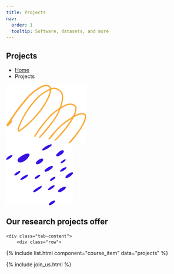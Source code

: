 ```yaml
---
title: Projects
nav:
  order: 1
  tooltip: Software, datasets, and more
---
```


<section class="page_banner decoration_wrap">
  <div class="container">
    <h1 class="page_heading">Projects</h1>
    <ul class="breadcrumb_nav unordered_list_center">
      <li><a href="index.html">Home</a></li>
      <li>Projects</li>
    </ul>
  </div>
  <div class="deco_item deco_img_1" data-parallax='{"y" : -200, "smoothness": 6}'>
    <img src="/images/shapes/line_shape_1.png" alt="Line Shape Image">
  </div>
  <div class="deco_item deco_img_2" data-parallax='{"y" : 200, "smoothness": 6}'>
    <img src="/images/shapes/dot_shape_2.png" alt="Line Shape Image">
  </div>
</section>

<!-- Course Section - Start
================================================== -->
<section class="course_section">
  <div class="container">
    <div class="section_heading">
      <div class="row align-items-center">
        <div class="col col-lg-6">
          <h2 class="heading_text mb-0">
            Our research projects 
            <span class="heading_focus_text">offer</span>
          </h2>
        </div>
      </div>
    </div>

    <div class="tab-content">
        <div class="row">
{% include list.html component="course_item" data="projects" %}
      </div>
    </div>
  </div>
</section>
<!-- Course Section - End
================================================== -->


{% include join_us.html %}



